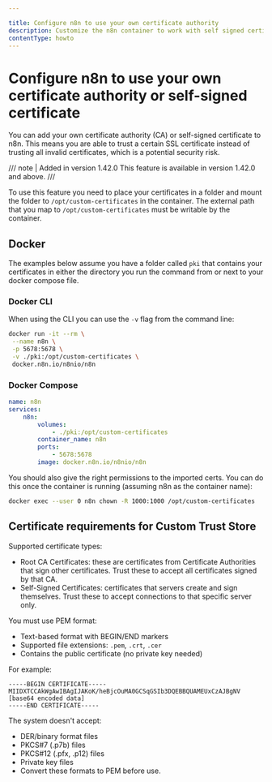 ```yaml
---

title: Configure n8n to use your own certificate authority
description: Customize the n8n container to work with self signed certificates when connecting to services.
contentType: howto
---
```


# Configure n8n to use your own certificate authority or self-signed certificate

You can add your own certificate authority (CA) or self-signed certificate to n8n. This means you are able to trust a certain SSL certificate instead of trusting all invalid certificates, which is a potential security risk.

/// note | Added in version 1.42.0
This feature is available in version 1.42.0 and above.
///

To use this feature you need to place your certificates in a folder and mount the folder to `/opt/custom-certificates` in the container. The external path that you map to `/opt/custom-certificates` must be writable by the container. 

## Docker

The examples below assume you have a folder called `pki` that contains your certificates in either the directory you run the command from or next to your docker compose file.

### Docker CLI
When using the CLI you can use the `-v` flag from the command line:

```bash
docker run -it --rm \
 --name n8n \
 -p 5678:5678 \
 -v ./pki:/opt/custom-certificates \
 docker.n8n.io/n8nio/n8n
```

### Docker Compose

```yaml
name: n8n
services:
    n8n:
        volumes:
            - ./pki:/opt/custom-certificates
        container_name: n8n
        ports:
            - 5678:5678
        image: docker.n8n.io/n8nio/n8n
```

You should also give the right permissions to the imported certs. You can do this once the container is running (assuming n8n as the container name):

```bash
docker exec --user 0 n8n chown -R 1000:1000 /opt/custom-certificates
```

## Certificate requirements for Custom Trust Store

Supported certificate types:

- Root CA Certificates: these are certificates from Certificate Authorities that sign other certificates. Trust these to accept all certificates signed by that CA.
- Self-Signed Certificates: certificates that servers create and sign themselves. Trust these to accept connections to that specific server only.

You must use PEM format:

- Text-based format with BEGIN/END markers
- Supported file extensions: `.pem`, `.crt`, `.cer`
- Contains the public certificate (no private key needed)

For example:

```
-----BEGIN CERTIFICATE-----
MIIDXTCCAkWgAwIBAgIJAKoK/heBjcOuMA0GCSqGSIb3DQEBBQUAMEUxCzAJBgNV
[base64 encoded data]
-----END CERTIFICATE-----
```

The system doesn't accept:

- DER/binary format files
- PKCS#7 (.p7b) files
- PKCS#12 (.pfx, .p12) files
- Private key files
- Convert these formats to PEM before use.